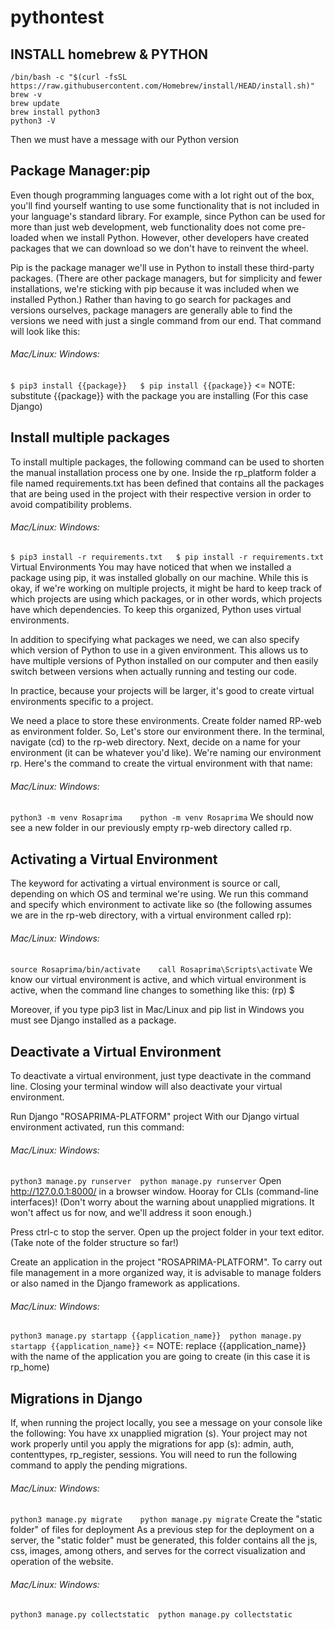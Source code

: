 # pythontest

## INSTALL homebrew & PYTHON
```
/bin/bash -c "$(curl -fsSL https://raw.githubusercontent.com/Homebrew/install/HEAD/install.sh)"
brew -v
brew update
brew install python3
python3 -V
```
Then we must have a message with our Python version

## Package Manager:pip
Even though programming languages come with a lot right out of the box, you'll find yourself wanting to use some functionality that is not included in your language's standard library. For example, since Python can be used for more than just web development, web functionality does not come pre-loaded when we install Python. However, other developers have created packages that we can download so we don't have to reinvent the wheel.

Pip is the package manager we'll use in Python to install these third-party packages. (There are other package managers, but for simplicity and fewer installations, we're sticking with pip because it was included when we installed Python.) Rather than having to go search for packages and versions ourselves, package managers are generally able to find the versions we need with just a single command from our end. That command will look like this:

###### Mac/Linux:	Windows:
```$ pip3 install {{package}}	$ pip install {{package}}```
<= NOTE: substitute {{package}} with the package you are installing (For this case Django)

## Install multiple packages
To install multiple packages, the following command can be used to shorten the manual installation process one by one. Inside the rp_platform folder a file named requirements.txt has been defined that contains all the packages that are being used in the project with their respective version in order to avoid compatibility problems.

###### Mac/Linux:	Windows:
```$ pip3 install -r requirements.txt	$ pip install -r requirements.txt```
Virtual Environments
You may have noticed that when we installed a package using pip, it was installed globally on our machine. While this is okay, if we're working on multiple projects, it might be hard to keep track of which projects are using which packages, or in other words, which projects have which dependencies. To keep this organized, Python uses virtual environments.

In addition to specifying what packages we need, we can also specify which version of Python to use in a given environment. This allows us to have multiple versions of Python installed on our computer and then easily switch between versions when actually running and testing our code.

In practice, because your projects will be larger, it's good to create virtual environments specific to a project.

We need a place to store these environments. Create folder named RP-web as environment folder. So, Let's store our environment there. In the terminal, navigate (cd) to the rp-web directory. Next, decide on a name for your environment (it can be whatever you'd like). We're naming our environment rp. Here's the command to create the virtual environment with that name:

###### Mac/Linux:	Windows:
```python3 -m venv Rosaprima	python -m venv Rosaprima```
We should now see a new folder in our previously empty rp-web directory called rp.

## Activating a Virtual Environment
The keyword for activating a virtual environment is source or call, depending on which OS and terminal we're using. We run this command and specify which environment to activate like so (the following assumes we are in the rp-web directory, with a virtual environment called rp):

###### Mac/Linux:	Windows:
```source Rosaprima/bin/activate	call Rosaprima\Scripts\activate```
We know our virtual environment is active, and which virtual environment is active, when the command line changes to something like this: (rp) $

Moreover, if you type pip3 list in Mac/Linux and pip list in Windows you must see Django installed as a package.

## Deactivate a Virtual Environment
To deactivate a virtual environment, just type deactivate in the command line. Closing your terminal window will also deactivate your virtual environment.

Run Django "ROSAPRIMA-PLATFORM" project
With our Django virtual environment activated, run this command:

###### Mac/Linux:	Windows:
```python3 manage.py runserver	python manage.py runserver```
Open http://127.0.0.1:8000/ in a browser window. Hooray for CLIs (command-line interfaces)! (Don't worry about the warning about unapplied migrations. It won't affect us for now, and we'll address it soon enough.)

Press ctrl-c to stop the server. Open up the project folder in your text editor. (Take note of the folder structure so far!)

Create an application in the project "ROSAPRIMA-PLATFORM".
To carry out file management in a more organized way, it is advisable to manage folders or also named in the Django framework as applications.

###### Mac/Linux:	Windows:
```python3 manage.py startapp {{application_name}}	python manage.py startapp {{application_name}}```
<= NOTE: replace {{application_name}} with the name of the application you are going to create (in this case it is rp_home)

## Migrations in Django
If, when running the project locally, you see a message on your console like the following: You have xx unapplied migration (s). Your project may not work properly until you apply the migrations for app (s): admin, auth, contenttypes, rp_register, sessions. You will need to run the following command to apply the pending migrations.

###### Mac/Linux:	Windows:
```python3 manage.py migrate	python manage.py migrate```
Create the "static folder" of files for deployment
As a previous step for the deployment on a server, the "static folder" must be generated, this folder contains all the js, css, images, among others, and serves for the correct visualization and operation of the website.

###### Mac/Linux:	Windows:
```python3 manage.py collectstatic	python manage.py collectstatic```